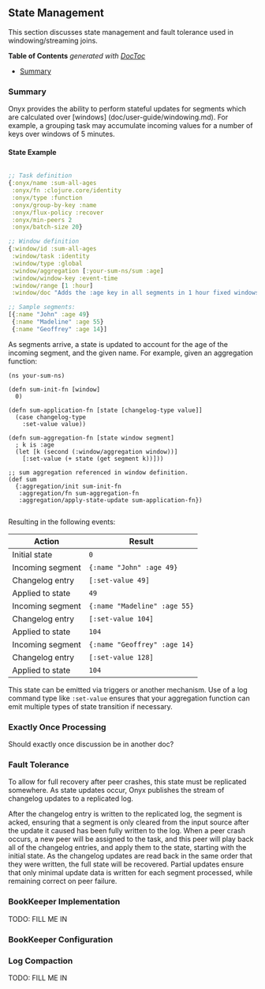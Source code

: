 ## State Management

This section discusses state management and fault tolerance used in windowing/streaming joins.

<!-- START doctoc generated TOC please keep comment here to allow auto update -->
<!-- DON'T EDIT THIS SECTION, INSTEAD RE-RUN doctoc TO UPDATE -->
**Table of Contents**  *generated with [DocToc](http://doctoc.herokuapp.com/)*

- [Summary](#summary)

<!-- END doctoc generated TOC please keep comment here to allow auto update -->

### Summary

Onyx provides the ability to perform stateful updates for segments which are
calculated over [windows] (doc/user-guide/windowing.md). For example, a
grouping task may accumulate incoming values for a number of keys over windows
of 5 minutes.

#### State Example

```clojure

;; Task definition
{:onyx/name :sum-all-ages
 :onyx/fn :clojure.core/identity
 :onyx/type :function
 :onyx/group-by-key :name
 :onyx/flux-policy :recover
 :onyx/min-peers 2
 :onyx/batch-size 20}

;; Window definition
{:window/id :sum-all-ages
 :window/task :identity
 :window/type :global
 :window/aggregation [:your-sum-ns/sum :age]
 :window/window-key :event-time
 :window/range [1 :hour]
 :window/doc "Adds the :age key in all segments in 1 hour fixed windows"}

;; Sample segments:
[{:name "John" :age 49}
 {:name "Madeline" :age 55}
 {:name "Geoffrey" :age 14}]
```

As segments arrive, a state is updated to account for the age of the incoming
segment, and the given name. For example, given an aggregation function:

```
(ns your-sum-ns)

(defn sum-init-fn [window]
  0)

(defn sum-application-fn [state [changelog-type value]]
  (case changelog-type
    :set-value value))

(defn sum-aggregation-fn [state window segment]
  ; k is :age
  (let [k (second (:window/aggregation window))]
    [:set-value (+ state (get segment k))]))

;; sum aggregation referenced in window definition.
(def sum
  {:aggregation/init sum-init-fn
   :aggregation/fn sum-aggregation-fn
   :aggregation/apply-state-update sum-application-fn})
    
```

Resulting in the following events:


| Action           | Result                       |
|------------------|------------------------------|
| Initial state    | `0`                          |
| Incoming segment | `{:name "John" :age 49}`     |
| Changelog entry  | `[:set-value 49]`            |
| Applied to state | `49`                         |
| Incoming segment | `{:name "Madeline" :age 55}` |
| Changelog entry  | `[:set-value 104]`           |
| Applied to state | `104`                        |
| Incoming segment | `{:name "Geoffrey" :age 14}` |
| Changelog entry  | `[:set-value 128]`           |
| Applied to state | `104`                        |

This state can be emitted via triggers or another mechanism.  Use of a log
command type like `:set-value` ensures that your aggregation function can emit
multiple types of state transition if necessary.

### Exactly Once Processing

Should exactly once discussion be in another doc?

### Fault Tolerance

To allow for full recovery after peer crashes, this state must be replicated
somewhere. As state updates occur, Onyx publishes the stream of changelog updates
to a replicated log.

After the changelog entry is written to the replicated log, the segment is
acked, ensuring that a segment is only cleared from the input source after the
update it caused has been fully written to the log.  When a peer crash occurs,
a new peer will be assigned to the task, and this peer will play back all of
the changelog entries, and apply them to the state, starting with the initial
state. As the changelog updates are read back in the same order that they were
written, the full state will be recovered. Partial updates ensure that only
minimal update data is written for each segment processed, while remaining
correct on peer failure.

### BookKeeper Implementation

TODO: FILL ME IN

### BookKeeper Configuration

### Log Compaction

TODO: FILL ME IN
